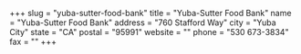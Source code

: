 +++
slug = "yuba-sutter-food-bank"
title = "Yuba-Sutter Food Bank"
name = "Yuba-Sutter Food Bank"
address = "760 Stafford Way"
city = "Yuba City"
state = "CA"
postal = "95991"
website = ""
phone = "530 673-3834"
fax = ""
+++
